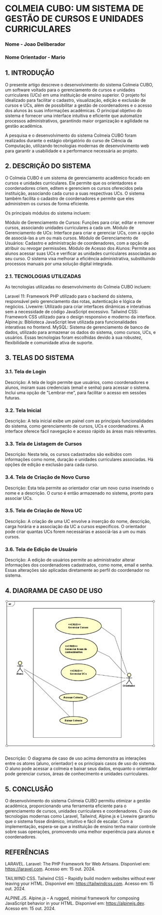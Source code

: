 # COLMEIA CUBO: UM SISTEMA DE GESTÃO DE CURSOS E UNIDADES CURRICULARES

### Nome - Joao Deliberador
### Nome Orientador - Mario

## 1. INTRODUÇÃO
O presente artigo descreve o desenvolvimento do sistema Colmeia CUBO, um software voltado para o gerenciamento de cursos e unidades curriculares (UCs) em uma instituição de ensino superior. O projeto foi idealizado para facilitar o cadastro, visualização, edição e exclusão de cursos e UCs, além de possibilitar a gestão de coordenadores e o acesso dos alunos às suas informações acadêmicas. O principal objetivo do sistema é fornecer uma interface intuitiva e eficiente que automatize processos administrativos, garantindo maior organização e agilidade na gestão acadêmica.

A pesquisa e o desenvolvimento do sistema Colmeia CUBO foram realizados durante o estágio obrigatório do curso de Ciência da Computação, utilizando tecnologias modernas de desenvolvimento web para garantir a usabilidade e a performance necessária ao projeto.

## 2. DESCRIÇÃO DO SISTEMA
O Colmeia CUBO é um sistema de gerenciamento acadêmico focado em cursos e unidades curriculares. Ele permite que os orientadores e coordenadores criem, editem e gerenciem os cursos oferecidos pela instituição, associando cada curso a suas respectivas UCs. O sistema também facilita o cadastro de coordenadores e permite que eles administrem os cursos de forma eficiente.

Os principais módulos do sistema incluem:

Módulo de Gerenciamento de Cursos: Funções para criar, editar e remover cursos, associando unidades curriculares a cada um.
Módulo de Gerenciamento de UCs: Interface para criar e gerenciar UCs, com a opção de associá-las a um ou mais cursos.
Módulo de Gerenciamento de Usuários: Cadastro e administração de coordenadores, com a opção de atribuir ou revogar permissões.
Módulo de Acesso dos Alunos: Permite aos alunos acessar suas UCs e verificar as unidades curriculares associadas ao seu curso.
O sistema visa melhorar a eficiência administrativa, substituindo processos manuais por uma solução digital integrada.

### 2.1. TECNOLOGIAS UTILIZADAS
As tecnologias utilizadas no desenvolvimento do Colmeia CUBO incluem:

Laravel 11: Framework PHP utilizado para o backend do sistema, responsável pelo gerenciamento das rotas, autenticação e lógica de negócios.
Livewire: Utilizado para criar interfaces dinâmicas e interativas sem a necessidade de código JavaScript excessivo.
Tailwind CSS: Framework CSS utilizado para o design responsivo e moderno da interface.
Alpine.js: Biblioteca JavaScript leve utilizada para funcionalidades interativas no frontend.
MySQL: Sistema de gerenciamento de banco de dados, utilizado para armazenar os dados do sistema, como cursos, UCs, e usuários.
Essas tecnologias foram escolhidas devido à sua robustez, flexibilidade e comunidade ativa de suporte.

## 3. TELAS DO SISTEMA
### 3.1. Tela de Login

Descrição: A tela de login permite que usuários, como coordenadores e alunos, insiram suas credenciais (email e senha) para acessar o sistema. Inclui uma opção de "Lembrar-me", para facilitar o acesso em sessões futuras.

### 3.2. Tela Inicial

Descrição: A tela inicial exibe um painel com as principais funcionalidades do sistema, como gerenciamento de cursos, UCs e coordenadores. A interface oferece fácil navegação e acesso rápido às áreas mais relevantes.

### 3.3. Tela de Listagem de Cursos

Descrição: Nesta tela, os cursos cadastrados são exibidos com informações como nome, duração e unidades curriculares associadas. Há opções de edição e exclusão para cada curso.

### 3.4. Tela de Criação de Novo Curso

Descrição: Esta tela permite ao orientador criar um novo curso inserindo o nome e a descrição. O curso é então armazenado no sistema, pronto para associar UCs.

### 3.5. Tela de Criação de Nova UC

Descrição: A criação de uma UC envolve a inserção do nome, descrição, carga horária e a associação da UC a cursos específicos. O orientador pode criar quantas UCs forem necessárias e associá-las a um ou mais cursos.

### 3.6. Tela de Edição de Usuário

Descrição: A edição de usuários permite ao administrador alterar informações dos coordenadores cadastrados, como nome, email e senha. Essas alterações são aplicadas diretamente ao perfil do coordenador no sistema.

## 4. DIAGRAMA DE CASO DE USO

![alt text](img/diagramas/casodeuso.png)

Descrição: O diagrama de caso de uso acima demonstra as interações entre os atores (aluno, orientador) e os principais casos de uso do sistema. O aluno pode acessar a colmeia e baixar seus dados, enquanto o orientador pode gerenciar cursos, áreas de conhecimento e unidades curriculares.

## 5. CONCLUSÃO
O desenvolvimento do sistema Colmeia CUBO permitiu otimizar a gestão acadêmica, proporcionando uma ferramenta eficiente para o gerenciamento de cursos, unidades curriculares e coordenadores. O uso de tecnologias modernas como Laravel, Tailwind, Alpine.js e Livewire garantiu que o sistema fosse dinâmico, intuitivo e fácil de escalar. Com a implementação, espera-se que a instituição de ensino tenha maior controle sobre suas operações, promovendo uma melhor experiência para alunos e coordenadores.

## REFERÊNCIAS
LARAVEL. Laravel: The PHP Framework for Web Artisans. Disponível em: https://laravel.com. Acesso em: 15 out. 2024.

TAILWIND CSS. Tailwind CSS – Rapidly build modern websites without ever leaving your HTML. Disponível em: https://tailwindcss.com. Acesso em: 15 out. 2024.

ALPINE.JS. Alpine.js – A rugged, minimal framework for composing JavaScript behavior in your HTML. Disponível em: https://alpinejs.dev. Acesso em: 15 out. 2024.
